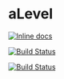 # aLevel

[![Inline docs](http://inch-ci.org/github/MrHarrisonBarker/aLevel.svg?branch=master)](http://inch-ci.org/github/MrHarrisonBarker/aLevel)

[![Build Status](http://inch-ci.org/github/MrHarrisonBarker/aLevel.svg?branch=master)](http://inch-ci.org/github/MrHarrisonBarker/aLevel)

[![Build Status](https://travis-ci.org/MrHarrisonBarker/aLevel.svg?branch=master)](https://travis-ci.org/MrHarrisonBarker/aLevel)
